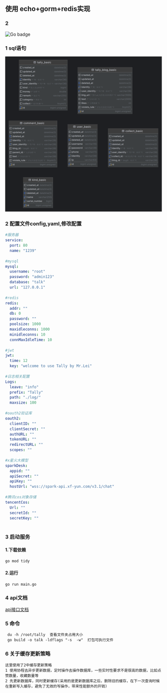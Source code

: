 ## 使用 echo+gorm+redis实现

### 2

<img src=" https://img.shields.io/badge/golang 1.21-blue" alt="Go badge">

### 1 sql语句

![img.png](sql/img.png)
### 2 配置文件config,yaml,修改配置

```yaml
#服务器
service:
  port: 80
  name: "1239"

#mysql
mysql:
  username: "root"
  password: "admin123"
  database: "talk"
  url: "127.0.0.1"

#redis
redis:
  addr: ""
  db: 0
  password: ""
  poolsize: 1000
  maxidleconns: 1000
  minidleconns: 10
  connMaxIdleTime: 10

#jwt
jwt:
  time: 12
  key: "welcome to use Tally by Mr.Lei"
  
#日志相关配置
Logs:
  leave: "info"
  prefix: "Tally"
  path: "./log/"
  maxsize: 100

#oauth2验证库
oauth2:
  clientID: ""
  clientSecret: ""
  authURL: ""
  tokenURL: ""
  redirectURL: ""
  scopes: ""

#x星火大模型
sparkDesk:
  appid: ""
  apiSecret: ""
  apiKey: ""
  hostUrl: "wss://spark-api.xf-yun.com/v3.1/chat"
  
#腾讯cos对象存储
tencentCos:
  Url: ""
  secretId: ""
  secretKey: ""



```

### 3 启动服务

#### 1.下载依赖

```shell
go mod tidy
```

#### 2.运行

```shell
go run main.go
```

### 4 api文档
[api接口文档](https://documenter.getpostman.com/view/26266864/2s9Ykhfint)

### 5 命令
```txt
 du -h /root/tally  查看文件夹占用大小
 go build -o talk -ldflags "-s  -w"  打包可执行文件
```

### 6 关于缓存更新策略

```textmate
这里使用了2中缓存更新策略
1 使用协程去异步更新数据，定时操作去操作数据库，一些实时性要求不是很高的数据，比如点赞数量，收藏数量等
2 先更新数据库，同时更新缓存(采用的是更新数据库之后，删除旧的缓存，在下一次查询时候在重新写入缓存，避免了无效的写操作，带来性能额外的开销)

```




